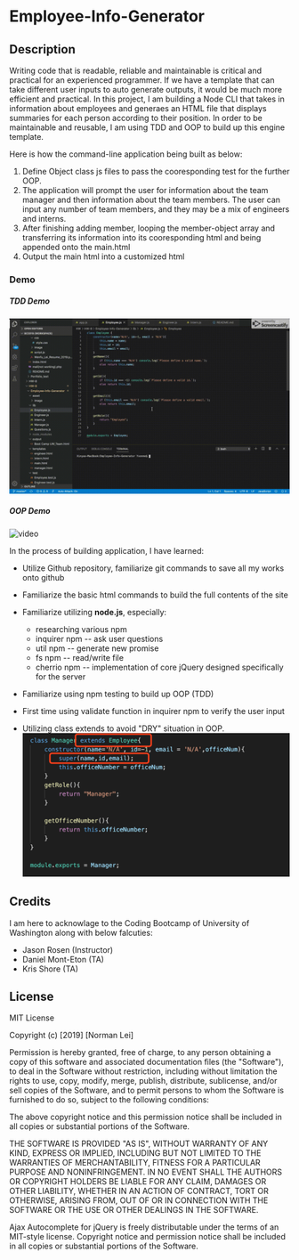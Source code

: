 # Employee-Info-Generator

## Description

Writing code that is readable, reliable and maintainable is critical and practical for an experienced programmer. If we have a template that can take different user inputs to auto generate outputs, it would be much more efficient and practical. In this project, I am building a Node CLI that takes in information about employees and generaes an HTML file that displays summaries for each person according to their position. In order to be maintainable and reusable, I am using TDD and OOP to build up this engine template.

Here is how the command-line application being built as below:
1. Define Object class js files to pass the cooresponding test for the further OOP.
2. The application will prompt the user for information about the team manager and then information about the team members. The user can input any number of team members, and they may be a mix of engineers and interns.
3. After finishing adding member, looping the member-object array and transferring its information into its cooresponding html and being appended onto the main.html
4. Output the main html into a customized html

### Demo

##### TDD Demo
![video](asset/image/npm_test.gif)

##### OOP Demo
![video](asset/image/node.gif)



In the process of building application, I have learned:
* Utilize Github repository, familiarize git commands to save all my works onto github

* Familiarize the basic html commands to build the full contents of the site

* Familiarize utilizing <b>node.js</b>, especially:
    * researching various npm
    * inquirer npm -- ask user questions
    * util npm -- generate new promise
    * fs npm -- read/write file
    * cherrio npm -- implementation of core jQuery designed specifically for the server

* Familiarize using npm testing to build up OOP (TDD)

* First time using validate function in inquirer npm to verify the user input

* Utilizing class extends to avoid "DRY" situation in OOP.
![image](asset/image/extends_class.png)




## Credits 

I am here to acknowlage to the Coding Bootcamp of University of Washington along with below falcuties:
* Jason Rosen (Instructor)
* Daniel Mont-Eton (TA)
* Kris Shore (TA)


## License
MIT License

Copyright (c) [2019] [Norman Lei]

Permission is hereby granted, free of charge, to any person obtaining a copy
of this software and associated documentation files (the "Software"), to deal
in the Software without restriction, including without limitation the rights
to use, copy, modify, merge, publish, distribute, sublicense, and/or sell
copies of the Software, and to permit persons to whom the Software is
furnished to do so, subject to the following conditions:

The above copyright notice and this permission notice shall be included in all
copies or substantial portions of the Software.

THE SOFTWARE IS PROVIDED "AS IS", WITHOUT WARRANTY OF ANY KIND, EXPRESS OR
IMPLIED, INCLUDING BUT NOT LIMITED TO THE WARRANTIES OF MERCHANTABILITY,
FITNESS FOR A PARTICULAR PURPOSE AND NONINFRINGEMENT. IN NO EVENT SHALL THE
AUTHORS OR COPYRIGHT HOLDERS BE LIABLE FOR ANY CLAIM, DAMAGES OR OTHER
LIABILITY, WHETHER IN AN ACTION OF CONTRACT, TORT OR OTHERWISE, ARISING FROM,
OUT OF OR IN CONNECTION WITH THE SOFTWARE OR THE USE OR OTHER DEALINGS IN THE
SOFTWARE.

Ajax Autocomplete for jQuery is freely distributable under the terms of an MIT-style license.
Copyright notice and permission notice shall be included in all copies or substantial portions of the Software.

